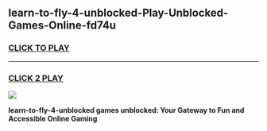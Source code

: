 
## learn-to-fly-4-unblocked-Play-Unblocked-Games-Online-fd74u
<h3>
<a href="https://premium76.site?title=learn-to-fly-4-unblocked&ref=25A">CLICK TO PLAY</a></h3>
<hr>

<h3>
<a href="https://premium76.site?title=learn-to-fly-4-unblocked&ref=25A">CLICK 2 PLAY</a>
  
</h3>

<a href="https://premium76.site?title=learn-to-fly-4-unblocked&ref=25A"><img src="https://clearcache.store/games.png"></a>


**learn-to-fly-4-unblocked games unblocked: Your Gateway to Fun and Accessible Online Gaming**
